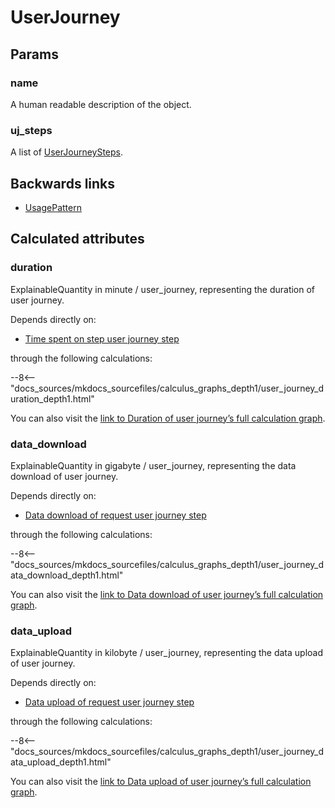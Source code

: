 # UserJourney

## Params

### name
A human readable description of the object.

### uj_steps
A list of [UserJourneySteps](UserJourneyStep.md).


## Backwards links

- [UsagePattern](UsagePattern.md)


## Calculated attributes

### duration  
ExplainableQuantity in minute / user_journey, representing the duration of user journey.  
  
Depends directly on:  
  
- [Time spent on step user journey step](UserJourneyStep.md#user_time_spent)  

through the following calculations:  

--8<-- "docs_sources/mkdocs_sourcefiles/calculus_graphs_depth1/user_journey_duration_depth1.html"
  
You can also visit the <a href='../calculus_graphs/user_journey_duration.html' target='_blank'>link to Duration of user journey’s full calculation graph</a>.

### data_download  
ExplainableQuantity in gigabyte / user_journey, representing the data download of user journey.  
  
Depends directly on:  
  
- [Data download of request user journey step](UserJourneyStep.md#data_download)  

through the following calculations:  

--8<-- "docs_sources/mkdocs_sourcefiles/calculus_graphs_depth1/user_journey_data_download_depth1.html"
  
You can also visit the <a href='../calculus_graphs/user_journey_data_download.html' target='_blank'>link to Data download of user journey’s full calculation graph</a>.

### data_upload  
ExplainableQuantity in kilobyte / user_journey, representing the data upload of user journey.  
  
Depends directly on:  
  
- [Data upload of request user journey step](UserJourneyStep.md#data_upload)  

through the following calculations:  

--8<-- "docs_sources/mkdocs_sourcefiles/calculus_graphs_depth1/user_journey_data_upload_depth1.html"
  
You can also visit the <a href='../calculus_graphs/user_journey_data_upload.html' target='_blank'>link to Data upload of user journey’s full calculation graph</a>.
